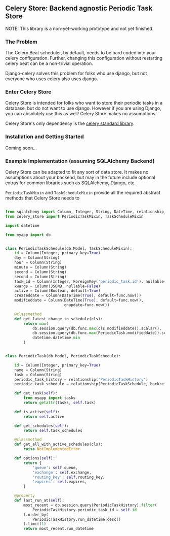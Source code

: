 ## Celery Store: Backend agnostic Periodic Task Store


NOTE: This library is a non-yet-working prototype and not yet finished.


### The Problem

The Celery Beat scheduler, by default, needs to be hard coded into your celery configuration.
Further, changing this configuration without restarting celery beat can be a non-trivial
operation.

Django-celery solves this problem for folks who use django, but not everyone who uses
celery also uses django. 

### Enter Celery Store

Celery Store is intended for folks who want to store their periodic tasks in a database, but
do not want to use django. However if you are using Django, you can absolutely use this as well!
Celery Store makes no assumptions.


Celery Store's only dependency is the [celery standard library](http://www.celeryproject.org/).


### Installation and Getting Started

Coming soon...


### Example Implementation (assuming SQLAlchemy Backend)

Celery Store can be adapted to fit any sort of data store. It makes no assumptions
about your backend, but may in the future include optional extras for common libraries
such as SQLAlchemy, Django, etc.


`PeriodicTaskMixin` and `TaskScheduleMixin` provide all the required abstract methods
that Celery Store needs to 


```python

from sqlalchemy import Column, Integer, String, DateTime, relationship, ForeignKey, JSONB
from celery_store import PeriodicTaskMixin, TaskScheduleMixin

import datetime

from myapp import db


class PeriodicTaskSchedule(db.Model, TaskScheduleMixin):
    id = Column(Integer, primary_key=True)
    day = Column(String)
    hour = Column(String)
    minute = Column(String)
    second = Column(String)
    second = Column(String)
    task_id = Column(Integer, ForeignKey('periodic_task.id'), nullable=False)
    kwargs = Column(JSONB, nullable=False)
    active = Column(Boolean, default=True)
    createddate = Column(DateTime(True), default=func.now())
    modifieddate = Column(DateTime(True), default=func.now(),
                          onupdate=func.now())

    @classmethod
    def get_latest_change_to_schedule(cls):
        return max(
            db.session.query(db.func.max(cls.modifieddate)).scalar(),
            db.session.query(db.func.max(PeriodicTask.modifieddate)).scalar(),
            datetime.datetime.min
        )


class PeriodicTask(db.Model, PeriodicTaskSchedule):

    id = Column(Integer, primary_key=True)
    name = Column(String)
    task = Column(String)
    periodic_task_history = relationship('PeriodicTaskHistory')
    periodic_task_schedule = relationship(PeriodicTaskSchedule, backref='task_schedules')

    def get_task(self):
        from myapp import tasks
        return getattr(tasks, self.task)

    def is_active(self):
        return self.active

    def get_schedules(self):
        return self.task_schedules

    @classmethod
    def get_all_with_active_schedules(cls):
        raise NotImplementedError

    def options(self):
        return {
            'queue': self.queue,
            'exchange': self.exchange,
            'routing_key': self.routing_key,
            'expires': self.expires,
        }

    @property
    def last_run_at(self):
        most_recent = db.session.query(PeriodicTaskHistory).filter(
            PeriodicTaskHistory.periodic_task_id = self.id
        ).order_by(
            PeriodicTaskHistory.run_datetime.desc()
        ).limit(1)
        return most_recent.run_datetime
```
